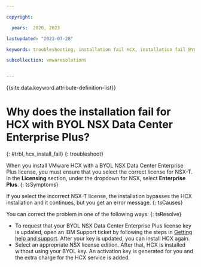 ```yaml
---

copyright:

  years:  2020, 2023

lastupdated: "2023-07-28"

keywords: troubleshooting, installation fail HCX, installation fail BYOL NSX Data Center Enterprise Plus

subcollection: vmwaresolutions


---
```


{{site.data.keyword.attribute-definition-list}}

# Why does the installation fail for HCX with BYOL NSX Data Center Enterprise Plus?
{: #trbl_hcx_install_fail}
{: troubleshoot}

When you install VMware HCX with a BYOL NSX Data Center Enterprise Plus license, you must ensure that you select the correct license for NSX-T. In the **Licensing** section, under the dropdown for NSX, select **Enterprise Plus**.
{: tsSymptoms}

If you select the incorrect NSX-T license, the installation bypasses the HCX installation and it continues, but you get an error message.
{: tsCauses}

You can correct the problem in one of the following ways:
{: tsResolve}

* To request that your BYOL NSX Data Center Enterprise Plus license key is updated, open an IBM Support ticket by following the steps in [Getting help and support](/docs/vmwaresolutions?topic=vmwaresolutions-trbl_support). After your key is updated, you can install HCX again.
* Select an appropriate NSX license edition. After that, HCX is installed without using your BYOL key. An activation key is generated for you and the extra charge for the HCX service is added.
